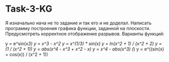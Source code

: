 # Task-3-KG
Я изначально нача не то задание и так его и не доделал. 
Написать программу построения графика функции, заданной на плоскости. Предусмотреть корректное отображение разрывов. Варианты функций:

y = e^sin(x*3)
y = x^3 - x^2
y = x^(1/3) * sin(x)
y = ln(x^2 + 1) / (x^2 + 2)
y = (1 / (x^2 + 1))
y = abs(x^4 - x^3 + x^2 - x)
y = x^4 - abs(x^3)
(*) y = e^((sin(x) + cos(x)) / (x^2 + 1))
